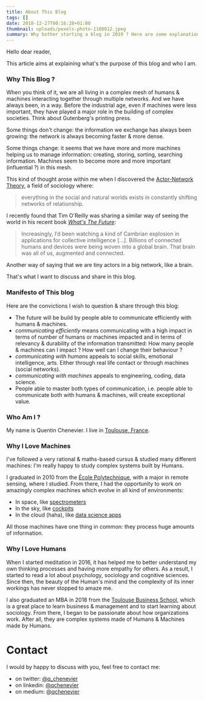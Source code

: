 ```yaml
---
title: About This Blog
tags: []
date: 2018-12-27T00:16:28+01:00
thumbnail: uploads/pexels-photo-1108812.jpeg
summary: Why bother starting a blog in 2019 ? Here are some explanations about the purpose of this blog and who I am.
---
```


Hello dear reader,

This article aims at explaining what's the purpose of this blog and who I am.

### Why This Blog ?

When you think of it, we are all living in a complex mesh of humans & machines interacting together through multiple networks. And we have always been, in a way. Before the industrial age, even if machines were less important, they have played a major role in the building of complex societies. Think about Gutenberg's printing press.

Some things don't change: the information we exchange has always been growing: the network is always becoming faster & more dense.

Some things change: it seems that we have more and more machines helping us to manage information: creating, storing, sorting, searching information. Machines seem to become more and more important (influential ?) in this mesh.

This kind of thought arose within me when I discovered the [Actor-Network Theory](https://en.wikipedia.org/wiki/Actor%E2%80%93network_theory), a field of sociology where:

> everything in the social and natural worlds exists in constantly shifting networks of relationship.

I recently found that Tim O'Reilly was sharing a similar way of seeing the world in his recent book [_What's The Future_](https://www.oreilly.com/tim/wtf-book.html):

> Increasingly, I’d been watching a kind of Cambrian explosion in applications for collective intelligence [...]. Billions of connected humans and devices were being woven into a global brain. That brain was all of us, augmented and connected.

Another way of saying that we are tiny actors in a big network, like a brain.

That's what I want to discuss and share in this blog.

### Manifesto of This blog

Here are the convictions I wish to question & share through this blog:

- The future will be build by people able to communicate efficiently with humans & machines.
- _communicating efficiently_ means communicating with a high impact in terms of number of humans or machines impacted and in terms of relevancy & durability of the information transmitted: How many people & machines can I impact ? How well can I change their behaviour ?
- _communicating with humans_ appeals to social skills, emotional intelligence, arts. Either through real life contact or through machines (social networks).
- _communicating with machines_ appeals to engineering, coding, data science.
- People able to master both types of communication, i.e. people able to communicate both with humans & machines, will create exceptional value.

### Who Am I ?

My name is Quentin Chenevier. I live in [Toulouse, France](https://www.google.com/maps/place/Toulouse).

### Why I Love Machines

I've followed a very rational & maths-based cursus & studied many different machines: I'm really happy to study complex systems built by Humans.

I graduated in 2010 from the [École Polytechnique](https://www.polytechnique.edu/en), with a major in remote sensing, where I studied. From there, I had the opportunity to work on amazingly complex machines which evolve in all kind of environments:

- In space, like [spectrometers](https://en.wikipedia.org/wiki/Infrared_atmospheric_sounding_interferometer)
- In the sky, like [cockpits](https://en.wikipedia.org/wiki/Cockpit)
- In the cloud (haha), like [data science apps](http://www.airbus.com/newsroom/press-releases/en/2017/06/airbus-launches-new-open-aviation-data-platform--skywise--to-sup.html)

All those machines have one thing in common: they process huge amounts of information.

### Why I Love Humans

When I started meditation in 2016, it has helped me to better understand my own thinking processes and having more empathy for others. As a result, I started to read a lot about psychology, sociology and cognitive sciences. Since then, the beauty of the Human's mind and the complexity of its inner workings has never stopped to amaze me.

I also graduated an MBA in 2018 from the [Toulouse Business School](http://www.tbs-education.fr/en), which is a great place to learn business & management and to start learning about sociology. From there, I began to be passionate about how organizations work. After all, they are complex systems made of Humans & Machines made by Humans.

# Contact

I would by happy to discuss with you, feel free to contact me:

- on twitter: [@q_chenevier](https://twitter.com/q_chenevier)
- on linkedin: [@qchenevier](https://www.linkedin.com/in/qchenevier/)
- on medium: [@qchenevier](https://medium.com/@qchenevier)
